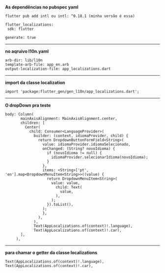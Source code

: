 **As dependências no pubspec yaml**


```
flutter pub add intl ou intl: ^0.18.1 (minha versão é essa)
 ```
 ```
flutter_localizations:
  sdk: flutter
 ```
 ```
generate: true
 ```
----------------------------------
**no aqruivo l10n.yaml**
 ```
arb-dir: lib/l10n
template-arb-file: app_en.arb
output-localization-file: app_localizations.dart
 ```
----------------------------------
**import da classe localization**
 ```
import 'package:flutter_gen/gen_l10n/app_localizations.dart';
 ```
----------------------------------
**O dropDown pra teste**
 ```
 body: Column(
        mainAxisAlignment: MainAxisAlignment.center,
        children: [
          Center(
            child: Consumer<LanguageProvider>(
              builder: (context, idiomaProvider, child) {
                return DropdownButtonFormField<String>(
                  value: idiomaProvider.idiomaSelecionado,
                  onChanged: (String? novoIdioma) {
                    if (novoIdioma != null) {
                      idiomaProvider.selecionarIdioma(novoIdioma);
                    }
                  },
                  items: <String>['pt', 'en'].map<DropdownMenuItem<String>>((value) {
                    return DropdownMenuItem<String>(
                      value: value,
                        child: Text(
                          value,
                        ),
                      );
                    }).toList(),
                  );
                  },
                ),
              ),
              Text(AppLocalizations.of(context)!.language),
              Text(AppLocalizations.of(context)!.car),
        ],
      ),
 ```
----------------------------------
**para chamar o getter da classe localizations**
 ```
Text(AppLocalizations.of(context)!.language),
Text(AppLocalizations.of(context)!.car),
 ```






